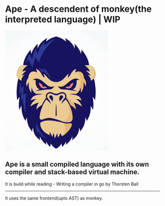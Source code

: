 # Ape - A descendent of monkey(the interpreted language) | WIP

![apelogo](ape.png "Ape")
## Ape is a small compiled language with its own compiler and stack-based virtual machine.
It is build while reading - Writing a compiler in go by Thorsten Ball

---
It uses the same frontend(upto AST) as monkey.
